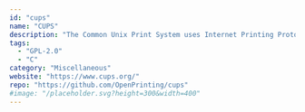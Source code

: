 ```yaml
---
id: "cups"
name: "CUPS"
description: "The Common Unix Print System uses Internet Printing Protocol (IPP) to support printing to local and network printers."
tags:
  - "GPL-2.0"
  - "C"
category: "Miscellaneous"
website: "https://www.cups.org/"
repo: "https://github.com/OpenPrinting/cups"
#image: "/placeholder.svg?height=300&width=400"
---
```


